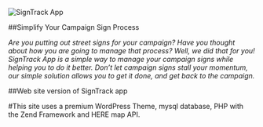 ![SignTrack App](https://signtrackapp.com/wp-content/themes/signtrack/images/logo-outline.png)


##Simplify Your Campaign Sign Process


 _Are you putting out street signs for your campaign? Have you thought about how you are going to manage that process? Well, we did that for you! SignTrack App is a simple way to manage your campaign signs while helping you to do it better. Don’t let campaign signs stall your momentum, our simple solution allows you to get it done, and get back to the campaign._

##Web site version of SignTrack app

#This site uses a premium WordPress Theme, mysql database, PHP with the Zend Framework and HERE map API.
